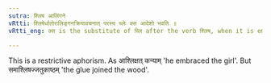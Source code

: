 ```yaml
---
sutra: श्लिष आलिंगने
vRtti: श्लिषेर्धातोरालिङ्गनक्रियावचनात् परस्य च्लेः क्स आदेशो भवति ॥
vRtti_eng: क्स is the substitute of च्लि after the verb श्लिष, when it is employed in the sense of embracing.

---
```

This is a restrictive aphorism. As आश्लिक्षत् कन्याम् 'he embraced the girl'. But समाश्लिषज्जतुकाष्ठम् 'the glue joined the wood'.